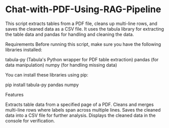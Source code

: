 # Chat-with-PDF-Using-RAG-Pipeline

This script extracts tables from a PDF file, cleans up multi-line rows, and saves the cleaned data as a CSV file. It uses the tabula library for extracting the table data and pandas for handling and cleaning the data.

Requirements
Before running this script, make sure you have the following libraries installed:

tabula-py (Tabula's Python wrapper for PDF table extraction)
pandas (for data manipulation)
numpy (for handling missing data)

You can install these libraries using pip:

pip install tabula-py pandas numpy

Features

Extracts table data from a specified page of a PDF.
Cleans and merges multi-line rows where labels span across multiple lines.
Saves the cleaned data into a CSV file for further analysis.
Displays the cleaned data in the console for verification.
